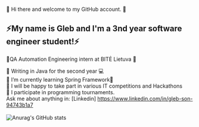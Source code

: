 👋 Hi there and welcome to my GitHub account. 👋 <br>
<h2>⚡️My name is Gleb and I'm a 3nd year software engineer student!⚡️</h2>

🐝QA Automation Engineering intern at BITĖ Lietuva 🐝

🧠 Writing in Java for the second year 💻 <br>
🌱 I’m currently learning Spring Framework🌱 <br>
🎉 I will be happy to take part in various IT competitions and Hackathons <br>
🏅 I participate in programming tournaments.<br>
 Ask me about anything in: [Linkedin] https://www.linkedin.com/in/gleb-son-94743b1a7 <br>
<br>![Anurag's GitHub stats](https://github-readme-stats.vercel.app/api?username=glebs0n1&show_icons=true&theme=radical)
